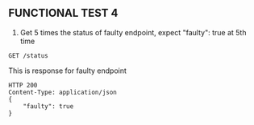 ## FUNCTIONAL TEST 4
1) Get 5 times the status of faulty endpoint, expect "faulty": true at 5th time

```docassertrequest
GET /status
```

This is response for faulty endpoint
```docassertresponse
HTTP 200
Content-Type: application/json
{
    "faulty": true
}
```
[retry]: # (5, 100)